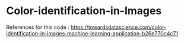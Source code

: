 # Color-identification-in-Images
References for this code : https://towardsdatascience.com/color-identification-in-images-machine-learning-application-b26e770c4c71
